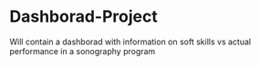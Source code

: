 # Dashborad-Project
Will contain a dashborad with information on soft skills vs actual performance in a sonography program
